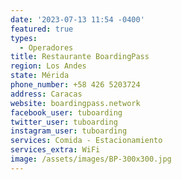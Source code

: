 ```yaml
---
date: '2023-07-13 11:54 -0400'
featured: true
types:
  - Operadores
title: Restaurante BoardingPass
region: Los Andes
state: Mérida
phone_number: +58 426 5203724
address: Caracas
website: boardingpass.network
facebook_user: tuboarding
twitter_user: tuboarding
instagram_user: tuboarding
services: Comida - Estacionamiento
services_extra: WiFi
image: /assets/images/BP-300x300.jpg
---
```

